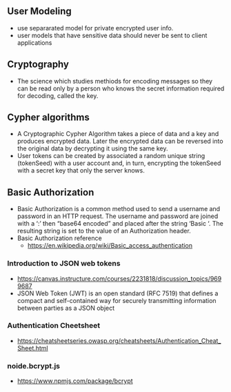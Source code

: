 ## User Modeling
- use separarated model for private encrypted user info.
- user models that have sensitive data should never be sent to client applications
## Cryptography
- The science which studies methiods for encoding messages so they can be read only by a person who knows the secret information required for decoding, called the key.
## Cypher algorithms
- A Cryptographic Cypher Algorithm takes a piece of data and a key and produces encrypted data. Later the encrypted data can be reversed into the original data by decrypting it using the same key.
- User tokens can be created by associated a random unique string (tokenSeed) with a user account and, in turn, encrypting the tokenSeed with a secret key that only the server knows.
## Basic Authorization
- Basic Authorization is a common method used to send a username and password in an HTTP request. The username and password are joined with a ‘:’ then “base64 encoded” and placed after the string ‘Basic ‘. The resulting string is set to the value of an Authorization header.
- Basic Authorization reference
  - https://en.wikipedia.org/wiki/Basic_access_authentication

### Introduction to JSON web tokens
- https://canvas.instructure.com/courses/2231818/discussion_topics/9699687
- JSON Web Token (JWT) is an open standard (RFC 7519) that defines a compact and self-contained way for securely transmitting information between parties as a JSON object

### Authentication Cheetsheet
- https://cheatsheetseries.owasp.org/cheatsheets/Authentication_Cheat_Sheet.html

### noide.bcrypt.js
- https://www.npmjs.com/package/bcrypt